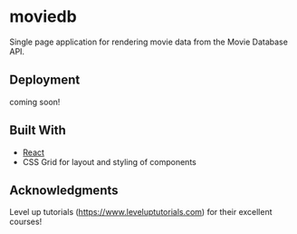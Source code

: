 # moviedb

Single page application for rendering movie data from the Movie Database API.

## Deployment

coming soon!

## Built With

* [React](https://reactjs.org/)
* CSS Grid for layout and styling of components

## Acknowledgments

Level up tutorials (https://www.leveluptutorials.com) for their excellent courses!
